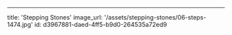 ---
title: 'Stepping Stones'
image_url: '/assets/stepping-stones/06-steps-1474.jpg'
id: d3967881-daed-4ff5-b9d0-264535a72ed9
